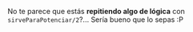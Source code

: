 No te parece que estás **repitiendo algo de lógica** con `sirveParaPotenciar/2`?... Sería bueno que lo sepas :P